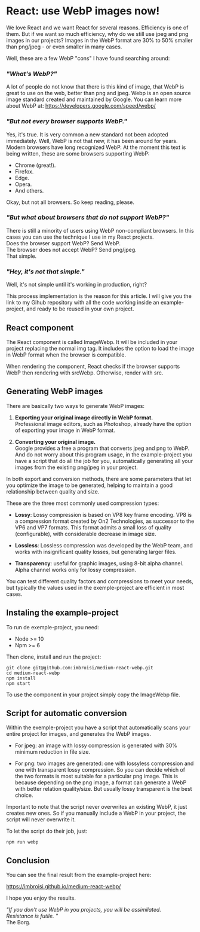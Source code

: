 # React: use WebP images now!

We love React and we want React for several reasons. Efficiency is one of them. But if we want so much efficiency, why do we still use jpeg and png images in our projects? Images in the WebP format are 30% to 50% smaller than png/jpeg - or even smaller in many cases.

Well, these are a few WebP "cons" I have found searching around:

### *"What's WebP?"*
A lot of people do not know that there is this kind of image, that WebP is great to use on the web, better than png and jpeg. Webp is an open source image standard created and maintained by Google. You can learn more about WebP at: https://developers.google.com/speed/webp/

### *"But not every browser supports WebP."*
Yes, it's true. It is very common a new standard not been adopted immediately. Well, WebP is not that new, it has been around for years. Modern browsers have long recognized WebP.
At the moment this text is being written, these are some browsers supporting WebP:
- Chrome (great!).
- Firefox.
- Edge.
- Opera.
- And others.
  
Okay, but not all browsers. So keep reading, please.

### *"But what about browsers that do not support WebP?"*
There is still a minority of users using WebP non-compliant browsers.
In this cases you can use the technique I use in my React projects.<br />
Does the browser support WebP? Send WebP.<br />
The browser does not accept WebP? Send png/jpeg.<br />
That simple.

### *"Hey, it's not that simple."*
Well, it's not simple until it's working in production, right?

This process implementation is the reason for this article.
I will give you the link to my Gihub repository with all the code working inside an example-project, and ready to be reused in your own project.

## React component
The React component is called ImageWebp. It will be included in your project replacing the normal img tag. It includes the option to load the image in WebP format when the browser is compatible.

When rendering the component, React checks if the browser supports WebP then rendering with srcWebp. Otherwise, render with src.

## Generating WebP images

There are basically two ways to generate WebP images:

1) **Exporting your original image directly in WebP format.**<br />
Professional image editors, such as Photoshop, already have the option of exporting your image in WebP format.

2) **Converting your original image.**<br />
Google provides a free a program that converts jpeg and png to WebP. And do not worry about this program usage, in the example-project you have a script that do all the job for you, automatically generating all your images from the existing png/jpeg in your project.

In both export and conversion methods, there are some parameters that let you optimize the image to be generated, helping to maintain a good relationship between quality and size. 

These are the three most commonly used compression types:

- **Lossy**: Lossy compression is based on VP8 key frame encoding. VP8 is a compression format created by On2 Technologies, as successor to the VP6 and VP7 formats. This format admits a small loss of quality (configurable), with considerable decrease in image size.

- **Lossless**: Lossless compression was developed by the WebP team, and works with insignificant quality losses, but generating larger files.

- **Transparency**: useful for graphic images, using 8-bit alpha channel. Alpha channel works only for lossy compression.

You can test different quality factors and compressions to meet your needs, but typically the values ​​used in the exemple-project are efficient in most cases.

## Instaling the example-project

To run de exemple-project, you need:

- Node >= 10
- Npm >= 6

Then clone, install and run the project:

    git clone git@github.com:imbroisi/medium-react-webp.git
    cd medium-react-webp
    npm install
    npm start

To use the component in your project simply copy the ImageWebp file.

## Script for automatic conversion

Within the exemple-project you have a script that automatically scans your entire project for images, and generates the WebP images.

- For jpeg: an image with lossy compression is generated with 30% minimum reduction in file size.
  
- For png: two images are generated: one with lossyless compression and one with transparent lossy compression. So you can decide which of the two formats is most suitable for a particular png image. This is because depending on the png image, a format can generate a WebP with better relation quality/size. But usually lossy transparent is the best choice.

Important to note that the script never overwrites an existing WebP, it just creates new ones. So if you manually include a WebP in your project, the script will never overwrite it.

To let the script do their job, just:

    npm run webp

## Conclusion

You can see the final result from the example-project here:

https://imbroisi.github.io/medium-react-webp/

I hope you enjoy the results.

*"If you don't use WebP in you projects, you will be assimilated.<br />
Resistance is futile. "*<br />
The Borg.

